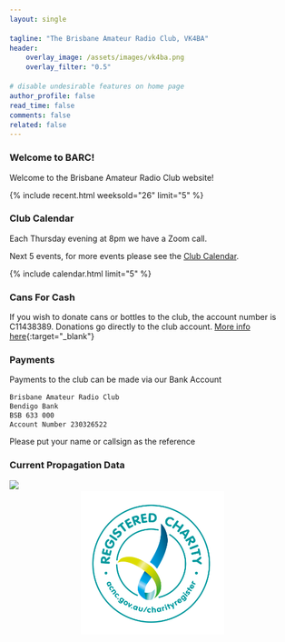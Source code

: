 ```yaml
---
layout: single

tagline: "The Brisbane Amateur Radio Club, VK4BA"
header:
    overlay_image: /assets/images/vk4ba.png
    overlay_filter: "0.5"

# disable undesirable features on home page
author_profile: false
read_time: false
comments: false
related: false
---
```



### Welcome to BARC!

Welcome to the Brisbane Amateur Radio Club website!

{% include recent.html weeksold="26" limit="5" %}

### Club Calendar

Each Thursday evening at 8pm we have a Zoom call.

Next 5 events, for more events please see the [Club Calendar](/calendar/).

{% include calendar.html limit="5" %}

### Cans For Cash
If you wish to donate cans or bottles to the club, the account number is C11438389.
Donations go directly to the club account.
[More info here](http://www.containersforchange.com.au/qld/how-it-works/){:target="_blank"}

### Payments
Payments to the club can be made via our Bank Account

```
Brisbane Amateur Radio Club
Bendigo Bank
BSB 633 000
Account Number 230326522
```
Please put your name or callsign as the reference

### Current Propagation Data

<a href="http://www.hamqsl.com/solar.html" title="Click to add Solar-Terrestrial Data to your website!">
    <img src="http://www.hamqsl.com/solar101vhfpic.php?muf=drwn" />
</a>

<div style="display: flex; justify-content: center;">
  <img src="/assets/images/ACNC-Registered-Charity-Logo_RGB.png" width="50%" height="50%">
</div>